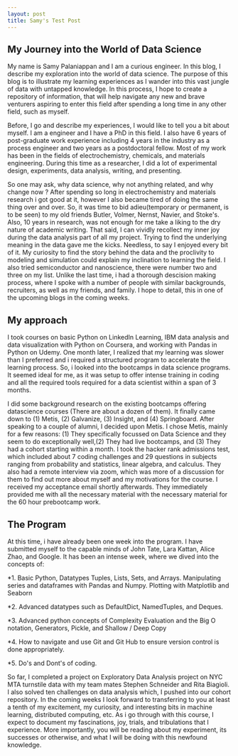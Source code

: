 ```yaml
---
layout: post
title: Samy's Test Post
---
```

## My Journey into the World of Data Science


My name is Samy Palaniappan and I am a curious engineer. In this blog, I describe my exploration into the world of data science. The purpose of this blog is to illustrate my learning experiences as I wander into this vast jungle of data with untapped knowledge. In this process, I hope to create a repository of information, that will help navigate any new and brave venturers aspiring to enter this field after spending a long time in any other field, such as myself.

Before, I go and describe my experiences, I would like to tell you a bit about myself. I am a engineer and I have a PhD in this field. I also have 6 years of post-graduate work experience including 4 years in the industry as a process engineer and two years as a postdoctoral fellow. Most of my work has been in the fields of electrochemistry, chemicals, and materials engineering. During this time as a researcher, I did a lot of experimental design, experiments, data analysis, writing, and presenting.

So one may ask, why data science, why not anything related, and why change now ? After spending so long in electrochemistry and materials research i got good at it, however I also became tired of doing the same thing over and over. So, it was time to bid adieu(temporary or permanent, is to be seen) to my old friends Butler, Volmer, Nernst, Navier, and Stoke's. Also, 10 years in research, was not enough for me take a liking to the dry nature of academic writing. That said, I can vividly recollect my inner joy during the data analysis part of all my project. Trying to find the underlying meaning in the data gave me the kicks. Needless, to say I enjoyed every bit of it. My curiosity to find the story behind the data and the proclivity to modeling and simulation could explain my inclination to learning the field. I also tried semiconductor and nanoscience, there were number two and three on my list. Unlike the last time, i had a thorough  descision making process, where I spoke with a number of people with similar backgrounds, recruiters, as well as my friends, and family. I hope to detail, this in one of the upcoming blogs in the coming weeks.

## My approach

I took courses on basic Python on LinkedIn Learning, IBM data analysis and data visualization with Python on Coursera, and working with Pandas in Python on Udemy. One month later, I realized that my learning was slower than I preferred and i required a structured program to accelerate the learning process. So, i looked into the bootcamps in data science programs. It seemed ideal for me, as it was setup to offer intense training in coding and all the required tools required for a data scientist within a span of 3 months. 

I did some background research on the existing bootcamps offering datascience courses (There are about a dozen of them). It finally came down to (1) Metis, (2) Galvanize, (3) Insight, and (4) Springboard. After speaking to a couple of alumni, I decided upon Metis. I chose Metis, mainly for a few reasons: (1) They specifically focussed on Data Science and they seem to do exceptionally well,(2) They had live bootcamps, and (3) They had a cohort starting within a month. I took the hacker rank admissions test, which included about 7 coding challenges and 29 questions in subjects ranging from probability and statistics, linear algebra, and calculus. They also had a remote interview via zoom, which was more of a discussion for them to find out more about myself and my motivations for the course. I received my acceptance email shortly afterwards. They immediately provided me with all the necessary material with the necessary material for the 60 hour prebootcamp work. 

## The Program

At this time, i have already been one week into the program. I have submitted myself to the capable minds of John Tate, Lara Kattan, Alice Zhao, and Google. It has been an intense week, where we dived into the concepts of:

*1. Basic Python, Datatypes Tuples, Lists, Sets, and Arrays. Manipulating series and dataframes with Pandas and Numpy. Plotting with Matplotlib and Seaborn

*2. Advanced datatypes such as DefaultDict, NamedTuples, and Deques. 

*3. Advanced python concepts of Complexity Evaluation and the Big O notation, Generators, Pickle, and Shallow / Deep Copy

*4. How to navigate and use Git and Git Hub to ensure version control is done appropriately.

*5. Do's and Dont's of coding. 

   

   So far, I completed a project on Exploratory Data Analysis project on  NYC MTA turnstile data with my team mates Stephen Schneider and Rita Biagioli. I also solved ten challenges on data analysis which, I pushed into our cohort repository. In the coming weeks I look forward to transferring to you at least a tenth of my excitement, my curiosity, and  interesting bits in machine learning, distributed computing, etc. As i go through with this course, I expect to document my fascinations, joy, trials, and tribulations that I experience. More importantly, you will be reading about my experiment, its successes or otherwise, and what I will be doing with this newfound knowledge.
